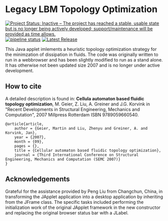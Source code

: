<!--
SPDX-FileCopyrightText: 2023 Martin Geier <mailto:geier(at)irmb.tu-bs.de>
SPDX-License-Identifier: CC-BY-4.0
-->
# Legacy LBM Topology Optimization
[![Project Status: Inactive – The project has reached a stable, usable state but is no longer being actively developed; support/maintenance will be provided as time allows.](https://www.repostatus.org/badges/latest/inactive.svg)](https://www.repostatus.org/#inactive)
 [![pipeline status](https://git.rz.tu-bs.de/irmb/legacy-lbm-topology-optimization/badges/main/pipeline.svg)](https://git.rz.tu-bs.de/irmb/legacy-lbm-topology-optimization/-/commits/main)
 [![Latest Release](https://git.rz.tu-bs.de/irmb/legacy-lbm-topology-optimization/-/badges/release.svg)](https://git.rz.tu-bs.de/irmb/legacy-lbm-topology-optimization/-/releases)


This Java applet imlements a heuristic topology optimization strategy for the minimzation of dissipation in fluids. The code was originally written to run in a webbrowser and has been slightly modified to run as a stand alone. It has otherwise not been updated size 2007 and is no longer under active development.



## How to cite
A detailed description is found in: **Cellula automaton based fluidic topology optimization**, M. Geier, Z. Liu, A. Greiner and J.G. Korvink in "Recent Developments in Structural Engineering, Mechanics and Computation", 2007 Millpress Rotterdam ISBN 9789059660540.

```
@article{article,
    author = {Geier, Martin and Liu, Zhenyu and Greiner, A. and Korvink, Jan},
    year = {2007},
    month = {09},
    pages = {},
    title = {Cellular automaton based fluidic topology optimization},
    journal = {Third International Conference on Structural Engineering, Mechanics and Computation (SEMC 2007)}
}
```


## Acknowledgements
Grateful for the assistance provided by Peng Liu from Changchun, China, in transforming the JApplet application into a desktop application by inheriting from the JFrame class.
The specific tasks included performing the initialization work of the original JApplet framework in the new constructor and replacing the original browser status bar with a JLabel.

